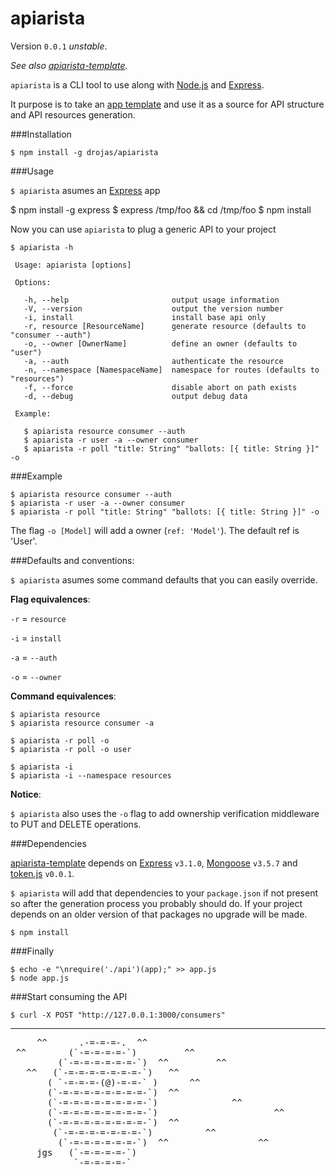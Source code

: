 apiarista
=========

Version `0.0.1` *unstable*.

*See also [apiarista-template](http://github.com/drojas/apiarista-template/).*

`apiarista` is a CLI tool to use along with [Node.js](http://nodejs.org/) and [Express](http://expressjs.com/).

It purpose is to take an [app template](http://github.com/drojas/apiarista-template/) and use it as a source for API structure and API resources generation.

###Installation

    $ npm install -g drojas/apiarista

###Usage

`$ apiarista` asumes an [Express](http://expressjs.com/) app

  $ npm install -g express
  $ express /tmp/foo && cd /tmp/foo
  $ npm install

Now you can use `apiarista` to plug a generic API to your project

    $ apiarista -h

     Usage: apiarista [options]

     Options:

       -h, --help                       output usage information
       -V, --version                    output the version number
       -i, install                      install base api only
       -r, resource [ResourceName]      generate resource (defaults to "consumer --auth")
       -o, --owner [OwnerName]          define an owner (defaults to "user")
       -a, --auth                       authenticate the resource
       -n, --namespace [NamespaceName]  namespace for routes (defaults to "resources")
       -f, --force                      disable abort on path exists
       -d, --debug                      output debug data

     Example:

       $ apiarista resource consumer --auth
       $ apiarista -r user -a --owner consumer
       $ apiarista -r poll "title: String" "ballots: [{ title: String }]" -o

###Example

    $ apiarista resource consumer --auth
    $ apiarista -r user -a --owner consumer
    $ apiarista -r poll "title: String" "ballots: [{ title: String }]" -o

The flag `-o [Model]` will add a owner (`ref: 'Model'`). The default ref is 'User'.

###Defaults and conventions:

`$ apiarista` asumes some command defaults that you can easily override.

**Flag equivalences**:

  `-r` = `resource`

  `-i` = `install`

  `-a` = `--auth`

  `-o` = `--owner`

**Command equivalences**:

    $ apiarista resource
    $ apiarista resource consumer -a

    $ apiarista -r poll -o 
    $ apiarista -r poll -o user

    $ apiarista -i
    $ apiarista -i --namespace resources


**Notice**:

`$ apiarista` also uses the `-o` flag to add ownership verification middleware to PUT and DELETE operations.

###Dependencies

[apiarista-template](http://github.com/drojas/apiarista-template/) depends on [Express](http://expressjs.com/) `v3.1.0`, [Mongoose](http://mongoosejs.com/) `v3.5.7` and [token.js](http://github.com/flesch/token.js/) `v0.0.1`.

`$ apiarista` will add that dependencies to your `package.json` if not present so after the generation process you probably should do. If your project depends on an older version of that packages no upgrade will be made.

    $ npm install

###Finally

    $ echo -e "\nrequire('./api')(app);" >> app.js
    $ node app.js

###Start consuming the API

    $ curl -X POST "http://127.0.0.1:3000/consumers"

------------

<pre>
     ^^      .-=-=-=-.  ^^
 ^^        (`-=-=-=-=-`)         ^^
         (`-=-=-=-=-=-=-`)  ^^         ^^
   ^^   (`-=-=-=-=-=-=-=-`)   ^^                            ^^
       ( `-=-=-=-(@)-=-=-` )      ^^
       (`-=-=-=-=-=-=-=-=-`)  ^^
       (`-=-=-=-=-=-=-=-=-`)              ^^
       (`-=-=-=-=-=-=-=-=-`)                      ^^
       (`-=-=-=-=-=-=-=-=-`)  ^^
        (`-=-=-=-=-=-=-=-`)          ^^
         (`-=-=-=-=-=-=-`)  ^^                 ^^
     jgs   (`-=-=-=-=-`)
            `-=-=-=-=-`
</pre>
